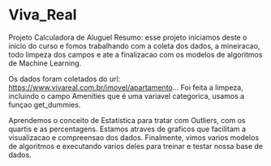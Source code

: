 # Viva_Real
Projeto Calculadora de Aluguel
Resumo: esse projeto iniciamos deste o inicio do curso e fomos trabalhando com a coleta dos dados, a mineiracao,
todo limpeza dos campos e ate a finalizacao com os modelos de algoritmos de Machine Learning.

Os dados foram coletados do url: https://www.vivareal.com.br/imovel/apartamento...
Foi feita a limpeza, incluindo o campo Amenities que é uma variavel categorica,
usamos a funçao get_dummies.

Aprendemos o conceito de Estatistica para tratar com Outliers, com os quartis e as percentagens. Estamos
atraves de graficos que facilitam a visualizacao e compreensao dos dados.
Finalmente, vimos varios modelos de algoritmos e executando varios deles para treinar e testar nossa base
de dados.
